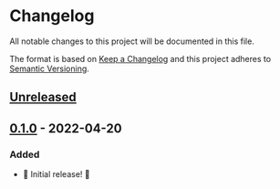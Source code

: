 # Changelog

All notable changes to this project will be documented in this file.

The format is based on [Keep a Changelog](http://keepachangelog.com/en/1.0.0/) and this project adheres to [Semantic Versioning](http://semver.org/spec/v2.0.0.html).

## [Unreleased]

## [0.1.0] - 2022-04-20

### Added

- 🎉 Initial release! 🎉

[unreleased]: https://github.com/ruby-syntax-tree/syntax_tree-translator/compare/v0.1.0...HEAD
[0.1.0]: https://github.com/ruby-syntax-tree/syntax_tree-translator/compare/d80468...v0.1.0
